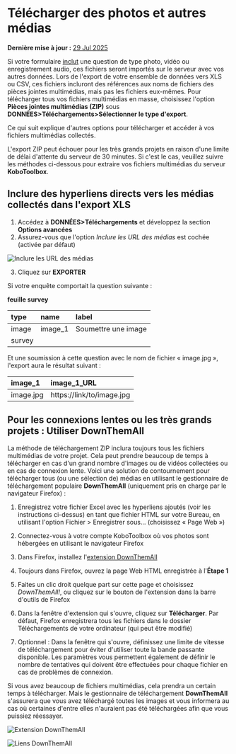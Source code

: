 # Télécharger des photos et autres médias
**Dernière mise à jour :** <a href="https://github.com/kobotoolbox/docs/blob/47cbc8887d6df73ef3bf760d5a3962b77ab26ed8/source/photo_download.md" class="reference">29 Jul 2025</a>

Si votre formulaire [inclut](question_types.md) une question de type photo, vidéo ou enregistrement audio, ces fichiers seront importés sur le serveur avec vos autres données. Lors de l'export de votre ensemble de données vers XLS ou CSV, ces fichiers incluront des références aux noms de fichiers des pièces jointes multimédias, mais pas les fichiers eux-mêmes. Pour télécharger tous vos fichiers multimédias en masse, choisissez l'option **Pièces jointes multimédias (ZIP)** sous **DONNÉES>Téléchargements>Sélectionner le type d'export**.

Ce qui suit explique d'autres options pour télécharger et accéder à vos fichiers multimédias collectés.

<p class='note'>L'export ZIP peut échouer pour les très grands projets en raison d'une limite de délai d'attente du serveur de 30 minutes. Si c'est le cas, veuillez suivre les méthodes ci-dessous pour extraire vos fichiers multimédias du serveur <strong>KoboToolbox</strong>.</p>

## Inclure des hyperliens directs vers les médias collectés dans l'export XLS

1. Accédez à **DONNÉES>Téléchargements** et développez la section **Options avancées**
2. Assurez-vous que l'option _Inclure les URL des médias_ est cochée (activée par défaut)

![Inclure les URL des médias](/images/photo_download/include_media_urls.png)

3. Cliquez sur **EXPORTER**

Si votre enquête comportait la question suivante :

**feuille survey**

| type  | name    | label              |
| :---- | :------ | :----------------- |
| image | image_1 | Soumettre une image |
| survey |

Et une soumission à cette question avec le nom de fichier « image.jpg », l'export aura le résultat suivant :

| image_1   | image_1_URL               |
| :-------- | :------------------------ |
| image.jpg | https://link/to/image.jpg |

## Pour les connexions lentes ou les très grands projets : Utiliser DownThemAll

La méthode de téléchargement ZIP inclura toujours tous les fichiers multimédias de votre projet. Cela peut prendre beaucoup de temps à télécharger en cas d'un grand nombre d'images ou de vidéos collectées ou en cas de connexion lente. Voici une solution de contournement pour télécharger tous (ou une sélection de) médias en utilisant le gestionnaire de téléchargement populaire **DownThemAll** (uniquement pris en charge par le navigateur Firefox) :

1. Enregistrez votre fichier Excel avec les hyperliens ajoutés (voir les instructions ci-dessus) en tant que fichier HTML sur votre Bureau, en utilisant l'option Fichier > Enregistrer sous... (choisissez « Page Web »)

2. Connectez-vous à votre compte KoboToolbox où vos photos sont hébergées en utilisant le navigateur Firefox

3. Dans Firefox, installez l'[extension DownThemAll](https://addons.mozilla.org/en-CA/firefox/addon/downthemall)

4. Toujours dans Firefox, ouvrez la page Web HTML enregistrée à l'**Étape 1**

5. Faites un clic droit quelque part sur cette page et choisissez _DownThemAll!_, ou cliquez sur le bouton de l'extension dans la barre d'outils de Firefox

6. Dans la fenêtre d'extension qui s'ouvre, cliquez sur **Télécharger**. Par défaut, Firefox enregistrera tous les fichiers dans le dossier Téléchargements de votre ordinateur (qui peut être modifié)

7. Optionnel : Dans la fenêtre qui s'ouvre, définissez une limite de vitesse de téléchargement pour éviter d'utiliser toute la bande passante disponible. Les paramètres vous permettent également de définir le nombre de tentatives qui doivent être effectuées pour chaque fichier en cas de problèmes de connexion.

Si vous avez beaucoup de fichiers multimédias, cela prendra un certain temps à télécharger. Mais le gestionnaire de téléchargement **DownThemAll** s'assurera que vous avez téléchargé toutes les images et vous informera au cas où certaines d'entre elles n'auraient pas été téléchargées afin que vous puissiez réessayer.

![Extension DownThemAll](/images/photo_download/downthemall_extension.jpg)

![Liens DownThemAll](/images/photo_download/downthemall_links.jpg)